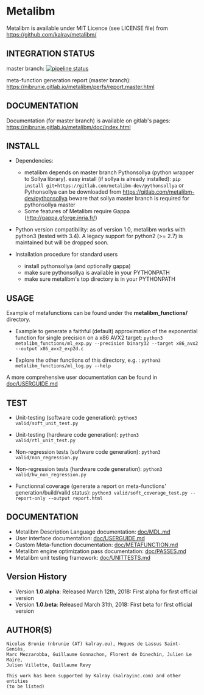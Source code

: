 # Metalibm

Metalibm is available under MIT Licence (see LICENSE file) from https://github.com/kalray/metalibm/

## INTEGRATION STATUS
master branch: [![pipeline status](https://gitlab.com/nibrunie/metalibm_github/badges/master/pipeline.svg)](https://gitlab.com/nibrunie/metalibm_github/commits/master)

meta-function generation report (master branch): https://nibrunie.gitlab.io/metalibm/perfs/report.master.html

## DOCUMENTATION

Documentation (for master branch) is available on gitlab's pages: https://nibrunie.gitlab.io/metalibm/doc/index.html


## INSTALL

* Dependencies:
    - metalibm depends on master branch Pythonsollya (python wrapper to Sollya library).
        easy install (if sollya is already installed): `pip install git+https://gitlab.com/metalibm-dev/pythonsollya`
        or Pythonsollya can be downloaded from https://gitlab.com/metalibm-dev/pythonsollya
        beware that sollya master branch is required for pythonsollya master
    - Some features of Metalibm require Gappa (http://gappa.gforge.inria.fr/)

* Python version compatibility: as of version 1.0, metalibm works with python3 (tested with 3.4). A legacy support for python2 (>= 2.7) is maintained but will be dropped soon.


* Installation procedure for standard users
    - install pythonsollya (and optionally gappa)
    - make sure pythonsollya is available in your PYTHONPATH
    - make sure metalibm's top directory is in your PYTHONPATH

## USAGE
Example of metafunctions can be found under the **metalibm_functions/** directory.

* Example to generate a faithful (default) approximation of the exponential function for single precision on a x86 AVX2 target:
```python3 metalibm_functions/ml_exp.py --precision binary32 --target x86_avx2 --output x86_avx2_exp2d.c ```

* Explore the other functions of this directory, e.g. :
``` python3 metalibm_functions/ml_log.py --help  ```

A more comprehensive user documentation can be found in [doc/USERGUIDE.md](https://github.com/kalray/metalibm/blob/master/doc/USERGUIDE.md)


## TEST
* Unit-testing (software code generation):
  ``` python3 valid/soft_unit_test.py ```
* Unit-testing (hardware code generation):
  ``` python3 valid/rtl_unit_test.py ```

* Non-regression tests (software code generation):
  ``` python3 valid/non_regression.py ```
* Non-regression tests (hardware code generation):
  ``` python3 valid/hw_non_regression.py ```

* Functionnal coverage (generate a report on meta-functions' generation/build/valid status):
  ``` python3 valid/soft_coverage_test.py --report-only --output report.html ```

## DOCUMENTATION

* Metalibm Description Language documentation:  [doc/MDL.md](https://github.com/kalray/metalibm/blob/master/doc/MDL.md)
* User interface documentation: [doc/USERGUIDE.md](https://github.com/kalray/metalibm/blob/master/doc/USERGUIDE.md)
* Custom Meta-function documentation: [doc/METAFUNCTION.md](https://github.com/kalray/metalibm/blob/master/doc/METAFUNCTION.md)
* Metalibm engine optimization pass documentation: [doc/PASSES.md](https://github.com/kalray/metalibm/blob/master/doc/PASSES.md)
* Metalibm unit testing framework: [doc/UNITTESTS.md](https://github.com/kalray/metalibm/blob/master/doc/UNITTESTS.md)

## Version History

- Version **1.0.alpha**: Released March 12th, 2018: First alpha for first official version
- Version **1.0.beta**:  Released March 31th, 2018: First beta for first official version



## AUTHOR(S)

    Nicolas Brunie (nbrunie (AT) kalray.eu), Hugues de Lassus Saint-Geniès,
    Marc Mezzarobba, Guillaume Gonnachon, Florent de Dinechin, Julien Le Maire,
    Julien Villette, Guillaume Revy

    This work has been supported by Kalray (kalrayinc.com) and other entities
    (to be listed)
